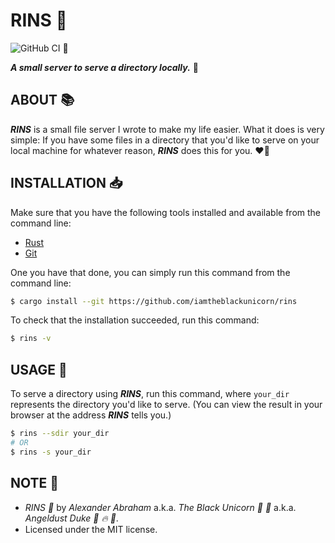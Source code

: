 # RINS :hamburger:

![GitHub CI](https://github.com/iamtheblackunicorn/rins/actions/workflows/rust.yml/badge.svg) :hamburger:

***A small server to serve a directory locally.*** :hamburger:

## ABOUT :books:

***RINS*** is a small file server I wrote to make my life easier. What it does is very simple: If you have some files in a directory that you'd like to serve on your local machine for whatever reason, ***RINS*** does this for you. :heart_on_fire:

## INSTALLATION :inbox_tray:

Make sure that you have the following tools installed and available from the command line:

- [Rust](https://www.rust-lang.org/tools/install)
- [Git](https://git-scm.com/downloads)

One you have that done, you can simply run this command from the command line:

```bash
$ cargo install --git https://github.com/iamtheblackunicorn/rins
```

To check that the installation succeeded, run this command:

```bash
$ rins -v
```

## USAGE :hammer:

To serve a directory using ***RINS***, run this command, where `your_dir` represents the directory you'd like to serve. (You can view the result in your browser at the address ***RINS*** tells you.)

```bash
$ rins --sdir your_dir
# OR
$ rins -s your_dir
```

## NOTE :scroll:

- *RINS :hamburger:* by *Alexander Abraham* a.k.a. *The Black Unicorn :unicorn: :black_heart:* a.k.a. *Angeldust Duke :unicorn: :fire: :pill:*.
- Licensed under the MIT license.
